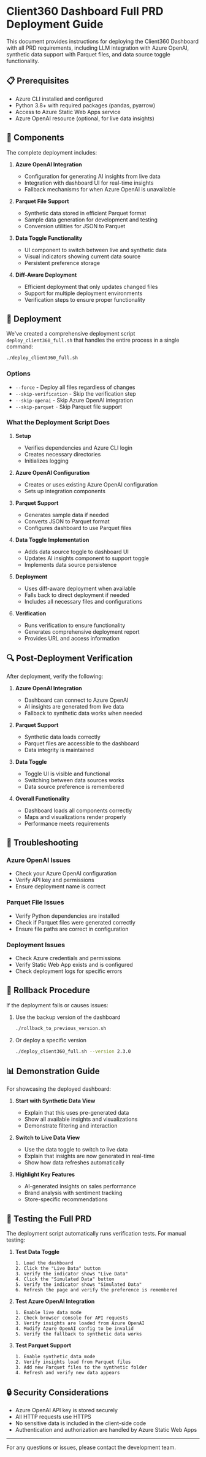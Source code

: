# Client360 Dashboard Full PRD Deployment Guide

This document provides instructions for deploying the Client360 Dashboard with all PRD requirements, including LLM integration with Azure OpenAI, synthetic data support with Parquet files, and data source toggle functionality.

## 📋 Prerequisites

- Azure CLI installed and configured
- Python 3.8+ with required packages (pandas, pyarrow)
- Access to Azure Static Web Apps service
- Azure OpenAI resource (optional, for live data insights)

## 🔧 Components

The complete deployment includes:

1. **Azure OpenAI Integration**
   - Configuration for generating AI insights from live data
   - Integration with dashboard UI for real-time insights
   - Fallback mechanisms for when Azure OpenAI is unavailable

2. **Parquet File Support**
   - Synthetic data stored in efficient Parquet format
   - Sample data generation for development and testing
   - Conversion utilities for JSON to Parquet

3. **Data Toggle Functionality**
   - UI component to switch between live and synthetic data
   - Visual indicators showing current data source
   - Persistent preference storage

4. **Diff-Aware Deployment**
   - Efficient deployment that only updates changed files
   - Support for multiple deployment environments
   - Verification steps to ensure proper functionality

## 🚀 Deployment

We've created a comprehensive deployment script `deploy_client360_full.sh` that handles the entire process in a single command:

```bash
./deploy_client360_full.sh
```

### Options

- `--force` - Deploy all files regardless of changes
- `--skip-verification` - Skip the verification step
- `--skip-openai` - Skip Azure OpenAI integration
- `--skip-parquet` - Skip Parquet file support

### What the Deployment Script Does

1. **Setup**
   - Verifies dependencies and Azure CLI login
   - Creates necessary directories
   - Initializes logging

2. **Azure OpenAI Configuration**
   - Creates or uses existing Azure OpenAI configuration
   - Sets up integration components

3. **Parquet Support**
   - Generates sample data if needed
   - Converts JSON to Parquet format
   - Configures dashboard to use Parquet files

4. **Data Toggle Implementation**
   - Adds data source toggle to dashboard UI
   - Updates AI insights component to support toggle
   - Implements data source persistence

5. **Deployment**
   - Uses diff-aware deployment when available
   - Falls back to direct deployment if needed
   - Includes all necessary files and configurations

6. **Verification**
   - Runs verification to ensure functionality
   - Generates comprehensive deployment report
   - Provides URL and access information

## 🔍 Post-Deployment Verification

After deployment, verify the following:

1. **Azure OpenAI Integration**
   - Dashboard can connect to Azure OpenAI
   - AI insights are generated from live data
   - Fallback to synthetic data works when needed

2. **Parquet Support**
   - Synthetic data loads correctly
   - Parquet files are accessible to the dashboard
   - Data integrity is maintained

3. **Data Toggle**
   - Toggle UI is visible and functional
   - Switching between data sources works
   - Data source preference is remembered

4. **Overall Functionality**
   - Dashboard loads all components correctly
   - Maps and visualizations render properly
   - Performance meets requirements

## 📝 Troubleshooting

### Azure OpenAI Issues

- Check your Azure OpenAI configuration
- Verify API key and permissions
- Ensure deployment name is correct

### Parquet File Issues

- Verify Python dependencies are installed
- Check if Parquet files were generated correctly
- Ensure file paths are correct in configuration

### Deployment Issues

- Check Azure credentials and permissions
- Verify Static Web App exists and is configured
- Check deployment logs for specific errors

## 🔄 Rollback Procedure

If the deployment fails or causes issues:

1. Use the backup version of the dashboard
   ```bash
   ./rollback_to_previous_version.sh
   ```

2. Or deploy a specific version
   ```bash
   ./deploy_client360_full.sh --version 2.3.0
   ```

## 📊 Demonstration Guide

For showcasing the deployed dashboard:

1. **Start with Synthetic Data View**
   - Explain that this uses pre-generated data
   - Show all available insights and visualizations
   - Demonstrate filtering and interaction

2. **Switch to Live Data View**
   - Use the data toggle to switch to live data
   - Explain that insights are now generated in real-time
   - Show how data refreshes automatically

3. **Highlight Key Features**
   - AI-generated insights on sales performance
   - Brand analysis with sentiment tracking
   - Store-specific recommendations

## 🧪 Testing the Full PRD

The deployment script automatically runs verification tests. For manual testing:

1. **Test Data Toggle**
   ```
   1. Load the dashboard
   2. Click the "Live Data" button
   3. Verify the indicator shows "Live Data"
   4. Click the "Simulated Data" button
   5. Verify the indicator shows "Simulated Data"
   6. Refresh the page and verify the preference is remembered
   ```

2. **Test Azure OpenAI Integration**
   ```
   1. Enable live data mode
   2. Check browser console for API requests
   3. Verify insights are loaded from Azure OpenAI
   4. Modify Azure OpenAI config to be invalid
   5. Verify the fallback to synthetic data works
   ```

3. **Test Parquet Support**
   ```
   1. Enable synthetic data mode
   2. Verify insights load from Parquet files
   3. Add new Parquet files to the synthetic folder
   4. Refresh and verify new data appears
   ```

## 🔒 Security Considerations

- Azure OpenAI API key is stored securely
- All HTTP requests use HTTPS
- No sensitive data is included in the client-side code
- Authentication and authorization are handled by Azure Static Web Apps

---

For any questions or issues, please contact the development team.